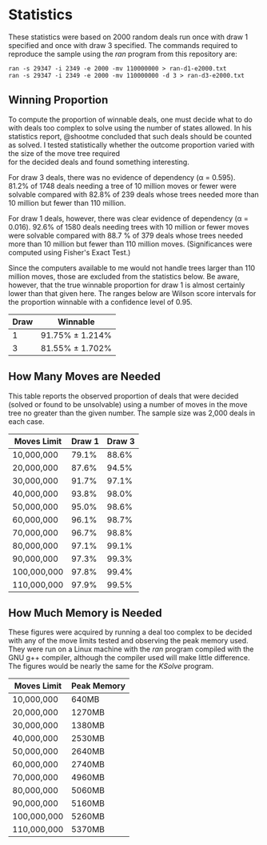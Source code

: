 # Statistics
These statistics were based on 2000 random deals run once with draw 1 specified 
and once with draw 3 specified.  The commands required to reproduce the sample 
using the _ran_ program from this repository are:

    ran -s 29347 -i 2349 -e 2000 -mv 110000000 > ran-d1-e2000.txt
    ran -s 29347 -i 2349 -e 2000 -mv 110000000 -d 3 > ran-d3-e2000.txt
## Winning Proportion
To compute the proportion of winnable deals, one must decide what to do with deals too complex to
solve using the number of states allowed.  In his statistics report, @shootme concluded that such deals should
be counted as solved.  I tested statistically whether the outcome proportion varied with the size of the move tree required  
for the decided deals and found something interesting.  

For draw 3 deals, there was no evidence of dependency (α = 0.595).  
81.2% of 1748 deals needing a tree of 10 million moves or fewer were solvable compared with 82.8% of 239 deals whose trees needed more than
10 million but fewer than 110 million. 

For draw 1 deals, however, there was clear evidence of dependency 
(α = 0.016).
92.6% of  1580 deals needing trees with 10 million or fewer moves were solvable compared with 88.7 % of 379 deals whose trees needed more than
10 million but fewer than 110 million moves. (Significances were 
computed using Fisher's Exact Test.)

Since the computers available to me would not handle trees larger than
110 million moves, those are excluded from the statistics below.  Be aware,
however, that the true winnable proportion for draw 1 is almost certainly lower than that given here.
The ranges below are Wilson score intervals for the proportion winnable 
with a confidence level of 0.95.

Draw | Winnable
---- | --------
1    | 91.75% ± 1.214%
3    | 81.55% ± 1.702%
## How Many Moves are Needed
This table reports the observed proportion of deals that were decided (solved or found to be unsolvable)
using a number of moves in the move tree no greater than the given number.
The sample size was 2,000 deals in each case.

Moves Limit|Draw 1 |Draw 3
-----------|-------|------
 10,000,000|79.1% |88.6%
 20,000,000|87.6% |94.5%
 30,000,000|91.7% |97.1%
 40,000,000|93.8% |98.0%
 50,000,000|95.0% |98.6%
 60,000,000|96.1% |98.7%
 70,000,000|96.7% |98.8%
 80,000,000|97.1% |99.1%
 90,000,000|97.3% |99.3%
 100,000,000|97.8% |99.4%
 110,000,000|97.9% |99.5%
 ## How Much Memory is Needed
 These figures were acquired by running a deal too complex to be decided with any of the 
 move limits tested and observing the peak memory used.  They were run on a Linux machine
 with the _ran_ program compiled with the GNU g++ compiler, although the compiler used 
 will make little difference. The figures would be nearly the same for the _KSolve_ program.

 Moves Limit|Peak Memory
 -----------|-----------
 10,000,000 |640MB
 20,000,000 |1270MB
 30,000,000 |1380MB
 40,000,000 |2530MB
 50,000,000 |2640MB
 60,000,000 |2740MB 
 70,000,000 |4960MB
 80,000,000 |5060MB
 90,000,000 |5160MB
 100,000,000 |5260MB
 110,000,000 |5370MB


